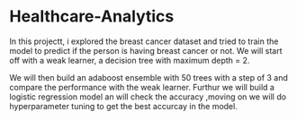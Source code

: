 # Healthcare-Analytics

In this projectt, i explored the breast cancer dataset and tried to train the model to predict if the person is having breast cancer or not.
We will start off with a weak learner, a decision tree with maximum depth = 2.

We will then build an adaboost ensemble with 50 trees with a step of 3 and compare the performance with the weak learner.
Furthur we will build a logistic regression model an will check the accuracy ,moving on we will do hyperparameter tuning to get the best accurcay in the model.
